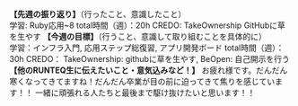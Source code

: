 **【先週の振り返り】**（行ったこと、意識したこと）  
学習: Ruby応用~8
total時間（週）：20h
CREDO: TakeOwnership GitHubに草を生やす
**【今週の目標】**（行うこと、意識して取り組むことを具体的に）  
学習：インフラ入門, 応用ステップ総復習, アプリ開発ボード
total時間（週）：30h
CREDO： TakeOwnership: githubに草を生やす, BeOpen: 自己開示を行う
**【他のRUNTEQ生に伝えたいこと・意気込みなど！】**
お疲れ様です。だんだん寒くなってきてますね！だんだん卒業が目の前に迫ってきて焦りを感じています！！
一緒に頑張れる人たちと最後まで駆け抜けたいと思います！！
